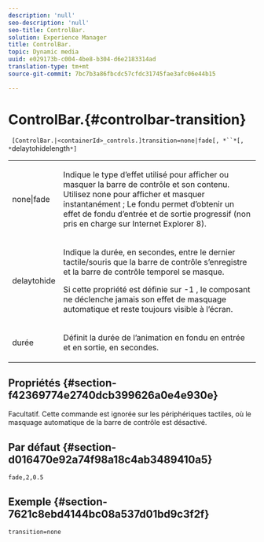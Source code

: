 ```yaml
---
description: 'null'
seo-description: 'null'
seo-title: ControlBar.
solution: Experience Manager
title: ControlBar.
topic: Dynamic media
uuid: e029173b-c004-4be8-b304-d6e2183314ad
translation-type: tm+mt
source-git-commit: 7bc7b3a86fbcdc57cfdc31745fae3afc06e44b15

---
```



# ControlBar.{#controlbar-transition}

` [ControlBar.|<containerId>_controls.]transition=none|fade[, *``*[, *`delaytohidelength`*]`

<table id="table_F71AA834FE494949A2D4B569EA5E721F"> 
 <tbody> 
  <tr> 
   <td colname="col1"> <p> <span class="codeph"> none|fade </span> </p> </td> 
   <td colname="col2"> <p> Indique le type d’effet utilisé pour afficher ou masquer la barre de contrôle et son contenu. Utilisez <span class="codeph"> none </span> pour afficher et masquer instantanément ; Le <span class="codeph"> fondu </span> permet d’obtenir un effet de fondu d’entrée et de sortie progressif (non pris en charge sur Internet Explorer 8). </p> </td> 
  </tr> 
  <tr> 
   <td colname="col1"> <p> <span class="codeph"> <span class="varname"> delaytohide </span></span> </p> </td> 
   <td colname="col2"> <p> Indique la durée, en secondes, entre le dernier tactile/souris  que la barre de contrôle s’enregistre et la barre de contrôle temporel se masque. </p> <p> Si cette propriété est définie sur <span class="codeph"> -1 </span> , le composant ne déclenche jamais son effet de masquage automatique et reste toujours visible à l’écran. </p> </td> 
  </tr> 
  <tr> 
   <td colname="col1"> <p> <span class="codeph"> <span class="varname"> durée </span></span> </p> </td> 
   <td colname="col2"> <p> Définit la durée de l’animation en fondu en entrée et en sortie, en secondes. </p> </td> 
  </tr> 
 </tbody> 
</table>

## Propriétés {#section-f42369774e2740dcb399626a0e4e930e}

Facultatif. Cette commande est ignorée sur les périphériques tactiles, où le masquage automatique de la barre de contrôle est désactivé.

## Par défaut {#section-d016470e92a74f98a18c4ab3489410a5}

`fade,2,0.5`

## Exemple {#section-7621c8ebd4144bc08a537d01bd9c3f2f}

`transition=none`
